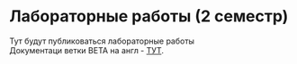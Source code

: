 # Лабораторные работы (2 семестр)
Тут будут публиковаться лабораторные работы
</br>
Документаци ветки BETA на англ - [ТУТ](http://snnc.tech).
